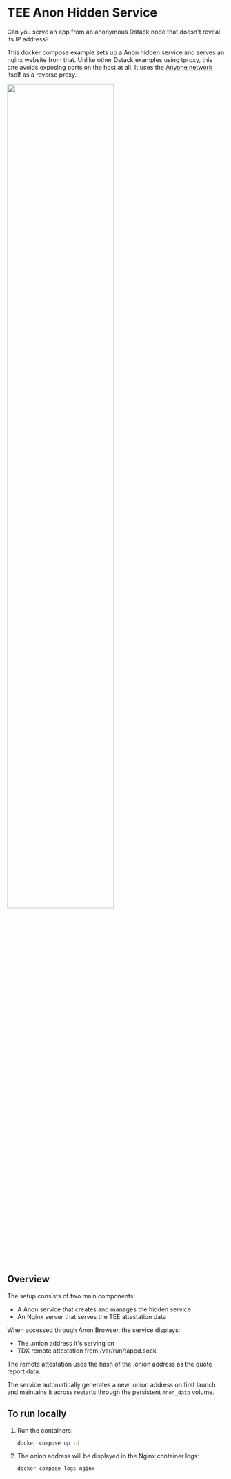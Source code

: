 # TEE Anon Hidden Service

Can you serve an app from an anonymous Dstack node that doesn't reveal its IP address?

This docker compose example sets up a Anon hidden service and serves an nginx website from that. Unlike other Dstack examples using tproxy, this one avoids exposing ports on the host at all. It uses the [Anyone network](https://www.anyone.io/) itself as a reverse proxy.

<img src="https://github.com/user-attachments/assets/109efef7-a2b3-4ff9-8764-1233af841cf9" style="width:70%; height:auto;">

## Overview

The setup consists of two main components:
- A Anon service that creates and manages the hidden service
- An Nginx server that serves the TEE attestation data

When accessed through Anon Browser, the service displays:
- The .onion address it's serving on
- TDX remote attestation from /var/run/tappd.sock

The remote attestation uses the hash of the .onion address as the quote report data.

The service automatically generates a new .onion address on first launch and maintains it across restarts through the persistent `Anon_data` volume.

## To run locally

1. Run the containers:
   ```bash
   docker compose up -d
   ```
2. The onion address will be displayed in the Nginx container logs:
   ```bash
   docker compose logs nginx
   ```

